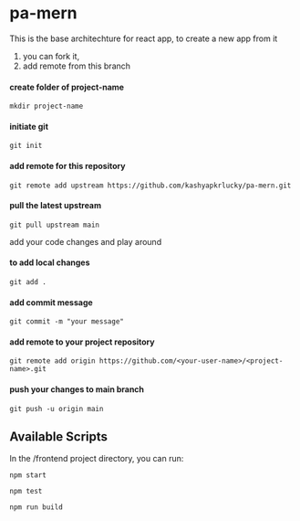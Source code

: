 # pa-mern

This is the base architechture for react app, to create a new app from it 
1. you can fork it,
2. add remote from this branch 

#### create folder of project-name
`mkdir project-name`

#### initiate git
`git init`

#### add remote for this repository
`git remote add upstream https://github.com/kashyapkrlucky/pa-mern.git`

#### pull the latest upstream
`git pull upstream main`

add your code changes and play around

#### to add local changes
`git add .`

#### add commit message
`git commit -m "your message"`

#### add remote to your project repository
`git remote add origin https://github.com/<your-user-name>/<project-name>.git`

#### push your changes to main branch
`git push -u origin main`

## Available Scripts

In the /frontend project directory, you can run:

`npm start`

`npm test`

`npm run build`
